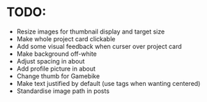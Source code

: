 # TODO:
* Resize images for thumbnail display and target size
* Make whole project card clickable
* Add some visual feedback when curser over project card
* Make background off-white
* Adjust spacing in about
* Add profile picture in about
* Change thumb for Gamebike
* Make text justified by default (use tags when wanting centered)
* Standardise image path in posts 
